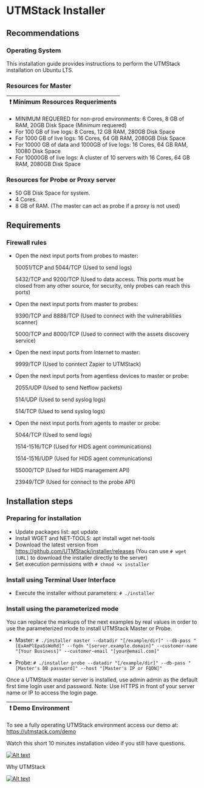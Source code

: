 # UTMStack Installer

## Recommendations

### Operating System
This installation guide provides instructions to perform the UTMStack installation on Ubuntu LTS.
### Resources for Master
| :exclamation:  Minimum Resources Requeriments
|-----------------------------------------|

- MINIMUM REQUERED for non-prod environments: 6 Cores, 8 GB of RAM, 20GB Disk Space (Minimum requered)
- For 100 GB of live logs: 8 Cores, 12 GB RAM, 280GB Disk Space
- For 1000 GB of live logs: 16 Cores, 64 GB RAM, 2080GB Disk Space
- For 10000 GB of data and 1000GB of live logs: 16 Cores, 64 GB RAM, 10080 Disk Space
- For 10000GB of live logs: A cluster of 10 servers with 16 Cores, 64 GB RAM, 2080GB Disk Space

### Resources for Probe or Proxy server
- 50 GB Disk Space for system.
- 4 Cores.
- 8 GB of RAM.
(The master can act as probe if a proxy is not used)

## Requirements
### Firewall rules
- Open the next input ports from probes to master:

  50051/TCP and 5044/TCP (Used to send logs)

  5432/TCP and 9200/TCP (Used to data access. This ports must be closed from any other source, for security, only probes can reach this ports)

- Open the next input ports from master to probes:

  9390/TCP and 8888/TCP (Used to connect with the vulnerabilities scanner)

  5000/TCP and 8000/TCP (Used to connect with the assets discovery service)

- Open the next input ports from Internet to master:

  9999/TCP (Used to conntect Zapier to UTMStack)
  
- Open the next input ports from agentless devices to master or probe:

  2055/UDP (Used to send Netflow packets)
  
  514/UDP (Used to send syslog logs)
  
  514/TCP (Used to send syslog logs)
  
- Open the next input ports from agents to master or probe:
  
  5044/TCP (Used to send logs)

  1514-1516/TCP (Used for HIDS agent communications)
  
  1514-1516/UDP (Used for HIDS agent communications)
  
  55000/TCP (Used for HIDS management API)
  
  23949/TCP (Used for connect to the probe API)
  

## Installation steps

### Preparing for installation
- Update packages list: apt update
- Install WGET and NET-TOOLS: apt install wget net-tools
- Download the latest version from https://github.com/UTMStack/installer/releases (You can use `# wget [URL]` to download the installer directly to the server)
- Set execution permissions with `# chmod +x installer`

### Install using Terminal User Interface
- Execute the installer without parameters: `# ./installer`

### Install using the parameterized mode
You can replace the markups of the next examples by real values in order to use the parameterized mode to install UTMStack Master or Probe.
- Master:
`# ./installer master --datadir "[/example/dir]" --db-pass "[ExAmPlEpaSsWoRd]" --fqdn "[server.example.domain]" --customer-name "[Your Business]" --customer-email "[your@email.com]"`

- Probe:
`# ./installer probe --datadir "[/example/dir]" --db-pass "[Master's DB password]" --host "[Master's IP or FQDN]"`

Once a UTMStack master server is installed, use admin admin as the default first time login user and password.
Note: Use HTTPS in front of your server name or IP to access the login page.

| :exclamation: Demo Environment
|-----------------------------------------|

To see a fully operating UTMStack environment access our demo at: https://utmstack.com/demo

Watch this short 10 minutes installation video if you still have questions.

[![Alt text](https://img.youtube.com/vi/dM9dC9HNXUs/0.jpg)](https://youtu.be/dM9dC9HNXUs)

Why UTMStack

[![Alt text](https://img.youtube.com/vi/wv87dj15G5k/0.jpg)](https://youtu.be/wv87dj15G5k)

